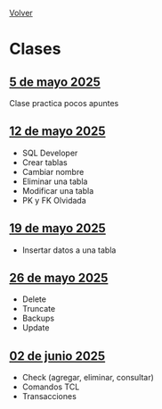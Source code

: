 [Volver](../README.md)
# Clases

## [5 de mayo 2025](Clase%2005-05-25.md)
Clase practica pocos apuntes


## [12 de mayo 2025](Clase%2012-05-25.md)
- SQL Developer
- Crear tablas
- Cambiar nombre
- Eliminar una tabla
- Modificar una tabla
- PK y FK Olvidada

## [19 de mayo 2025](Clase%2019-05-25.md)
- Insertar datos a una tabla

## [26 de mayo 2025](Clase%2026-05-25.md)
- Delete
- Truncate
- Backups
- Update


## [02 de junio 2025](Clase%2002-06-25.md)
- Check (agregar, eliminar, consultar)
- Comandos TCL
- Transacciones

